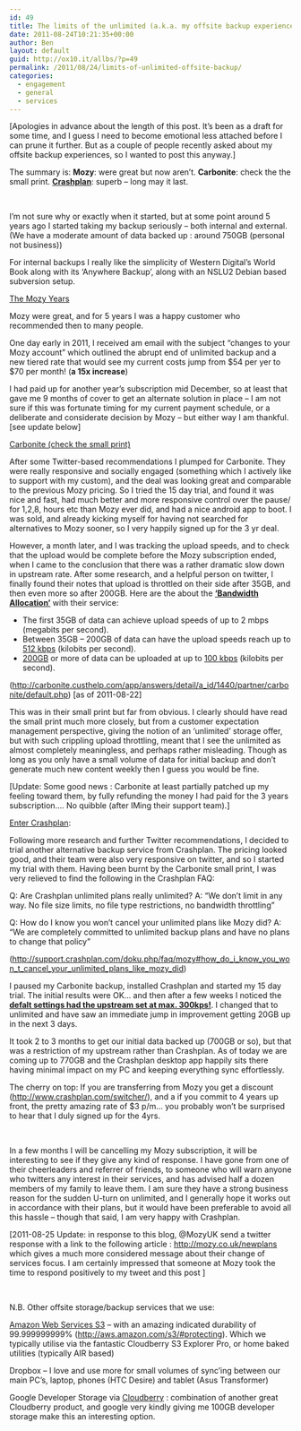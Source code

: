 ```yaml
---
id: 49
title: The limits of the unlimited (a.k.a. my offsite backup experiences)
date: 2011-08-24T10:21:35+00:00
author: Ben
layout: default
guid: http://ox10.it/allbs/?p=49
permalink: /2011/08/24/limits-of-unlimited-offsite-backup/
categories:
  - engagement
  - general
  - services
---
```

[Apologies in advance about the length of this post. It&#8217;s been as a draft for some time, and I guess I need to become emotional less attached before I can prune it further. But as a couple of people recently asked about my offsite backup experiences, so I wanted to post this anyway.]

The summary is: **Mozy**: were great but now aren&#8217;t. **Carbonite**: check the the small print. <span style="text-decoration: underline;"><strong>Crashplan</strong></span>: superb &#8211; long may it last.

&nbsp;

I’m not sure why or exactly when it started, but at some point around 5 years ago I started taking my backup seriously – both internal and external. (We have a moderate amount of data backed up : around 750GB (personal not business))

For internal backups I really like the simplicity of Western Digital’s World Book along with its ‘Anywhere Backup’, along with an NSLU2 Debian based subversion setup.

<span style="text-decoration: underline;">The Mozy Years</span>

Mozy were great, and for 5 years I was a happy customer who recommended then to many people.

One day early in 2011, I received am email with the subject “changes to your Mozy account” which outlined the abrupt end of unlimited backup and a new tiered rate that would see my current costs jump from $54 per yer to $70 per month! (**a 15x increase**)

I had paid up for another year’s subscription mid December, so at least that gave me 9 months of cover to get an alternate solution in place – I am not sure if this was fortunate timing for my current payment schedule, or a deliberate and considerate decision by Mozy – but either way I am thankful. [see update below]

<span style="text-decoration: underline;">Carbonite (check the small print)</span>

After some Twitter-based recommendations I plumped for Carbonite. They were really responsive and socially engaged (something which I actively like to support with my custom), and the deal was looking great and comparable to the previous Mozy pricing. So I tried the 15 day trial, and found it was nice and fast, had much better and more responsive control over the pause/ for 1,2,8, hours etc than Mozy ever did, and had a nice android app to boot. I was sold, and already kicking myself for having not searched for alternatives to Mozy sooner, so I very happily signed up for the 3 yr deal.

However, a month later, and I was tracking the upload speeds, and to check that the upload would be complete before the Mozy subscription ended, when I came to the conclusion that there was a rather dramatic slow down in upstream rate. After some research, and a helpful person on twitter, I finally found their notes that upload is throttled on their side after 35GB, and then even more so after 200GB. Here are the about the **<span style="text-decoration: underline;">&#8216;Bandwidth Allocation&#8217;</span>** with their service:

  * The first 35GB of data can achieve upload speeds of up to 2 mbps (megabits per second).
  * Between 35GB &#8211; 200GB of data can have the upload speeds reach up to <span style="text-decoration: underline;">512 kbps</span> (kilobits per second).
  * <span style="text-decoration: underline;">200GB</span> or more of data can be uploaded at up to <span style="text-decoration: underline;">100 kbps</span> (kilobits per second).

(<a title="Carbonite Bandwidth allocation" href="http://carbonite.custhelp.com/app/answers/detail/a_id/1440/partner/carbonite/default.php" target="_blank">http://carbonite.custhelp.com/app/answers/detail/a_id/1440/partner/carbonite/default.php)</a> [as of 2011-08-22]

This was in their small print but far from obvious. I clearly should have read the small print much more closely, but from a customer expectation management perspective, giving the notion of an ‘unlimited’ storage offer, but with such crippling upload throttling, meant that I see the unlimited as almost completely meaningless, and perhaps rather misleading. Though as long as you only have a small volume of data for initial backup and don&#8217;t generate much new content weekly then I guess you would be fine.

[Update: Some good news : Carbonite at least partially patched up my feeling toward them, by fully refunding the money I had paid for the 3 years subscription…. No quibble (after IMing their support team).]

<span style="text-decoration: underline;">Enter Crashplan</span>:

Following more research and further Twitter recommendations, I decided to trial another alternative backup service from Crashplan. The pricing looked good, and their team were also very responsive on twitter, and so I started my trial with them. Having been burnt by the Carbonite small print, I was very relieved to find the following in the Crashplan FAQ:

Q: Are Crashplan unlimited plans really unlimited? A: “We don’t limit in any way. No file size limits, no file type restrictions, no bandwidth throttling”

Q: How do I know you won’t cancel your unlimited plans like Mozy did? A: “We are completely committed to unlimited backup plans and have no plans to change that policy”

(<a title="http://support.crashplan.com/doku.php/faq/mozy#how_do_i_know_you_won_t_cancel_your_unlimited_plans_like_mozy_did" href="http://support.crashplan.com/doku.php/faq/mozy#how_do_i_know_you_won_t_cancel_your_unlimited_plans_like_mozy_did" target="_blank">http://support.crashplan.com/doku.php/faq/mozy#how_do_i_know_you_won_t_cancel_your_unlimited_plans_like_mozy_did</a>)

I paused my Carbonite backup, installed Crashplan and started my 15 day trial. The initial results were OK… and then after a few weeks I noticed the **<span style="text-decoration: underline;">defalt settings had the upstream set at max. 300kps!</span>**. I changed that to unlimited and have saw an immediate jump in improvement getting 20GB up in the next 3 days.

It took 2 to 3 months to get our initial data backed up (700GB or so), but that was a restriction of my upstream rather than Crashplan. As of today we are coming up to 770GB and the Crashplan desktop app happily sits there having minimal impact on my PC and keeping everything sync effortlessly.

The cherry on top: If you are transferring from Mozy you get a discount (http://www.crashplan.com/switcher/), and a if you commit to 4 years up front, the pretty amazing rate of $3 p/m&#8230; you probably won&#8217;t be surprised to hear that I duly signed up for the 4yrs.

&nbsp;

In a few months I will be cancelling my Mozy subscription, it will be interesting to see if they give any kind of response. I have gone from one of their cheerleaders and referrer of friends, to someone who will warn anyone who twitters any interest in their services, and has advised half a dozen members of my family to leave them. I am sure they have a strong business reason for the sudden U-turn on unlimited, and I generally hope it works out in accordance with their plans, but it would have been preferable to avoid all this hassle &#8211; though that said, I am very happy with Crashplan.

[2011-08-25 Update: in response to this blog, @MozyUK send a twitter response with a link to the following article : <a title="http://mozy.co.uk/newplans" href="http://mozy.co.uk/newplans" target="_blank">http://mozy.co.uk/newplans</a> which gives a much more considered message about their change of services focus. I am certainly impressed that someone at Mozy took the time to respond positively to my tweet and this post ]

&nbsp;

N.B. Other offsite storage/backup services that we use:

<a title="Amazon Web Services S3" href="http://aws.amazon.com/s3/" target="_blank">Amazon Web Services S3</a> – with an amazing indicated durability of 99.999999999% (http://aws.amazon.com/s3/#protecting). Which we typically utilise via the fantastic Cloudberry S3 Explorer Pro, or home baked utilities (typically AIR based)

Dropbox – I love and use more for small volumes of sync’ing between our main PC’s, laptop, phones (HTC Desire) and tablet (Asus Transformer)

Google Developer Storage via <a title="CloudBerry" href="http://www.cloudberrylab.com/" target="_blank">Cloudberry</a> : combination of another great Cloudberry product, and google very kindly giving me 100GB developer storage make this an interesting option.